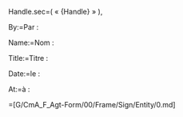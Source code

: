 Handle.sec=(  « {Handle} » ),

By:=Par :

Name:=Nom :

Title:=Titre :

Date:=le :

At:=à : 

=[G/CmA_F_Agt-Form/00/Frame/Sign/Entity/0.md]
